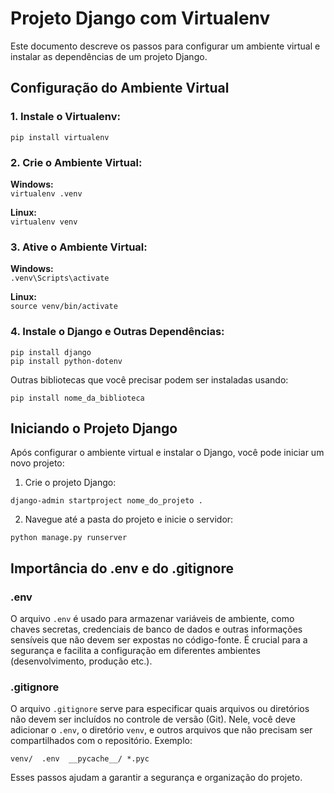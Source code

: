# Projeto Django com Virtualenv

Este documento descreve os passos para configurar um ambiente virtual e instalar as dependências de um projeto Django.

## Configuração do Ambiente Virtual

### 1. Instale o Virtualenv:  

``` pip install virtualenv ```

### 2. Crie o Ambiente Virtual:  

**Windows:**  
``` virtualenv .venv ```

**Linux:**  
``` virtualenv venv ```

### 3. Ative o Ambiente Virtual:  

**Windows:**  
``` .venv\Scripts\activate ```

**Linux:**  
``` source venv/bin/activate ```

### 4. Instale o Django e Outras Dependências:

``` pip install django ```  
``` pip install python-dotenv ```

Outras bibliotecas que você precisar podem ser instaladas usando:

``` pip install nome_da_biblioteca ```

## Iniciando o Projeto Django

Após configurar o ambiente virtual e instalar o Django, você pode iniciar um novo projeto:

1. Crie o projeto Django:

``` django-admin startproject nome_do_projeto . ```

2. Navegue até a pasta do projeto e inicie o servidor:

``` python manage.py runserver ```

## Importância do .env e do .gitignore

### .env

O arquivo `.env` é usado para armazenar variáveis de ambiente, como chaves secretas, credenciais de banco de dados e outras informações sensíveis que não devem ser expostas no código-fonte. É crucial para a segurança e facilita a configuração em diferentes ambientes (desenvolvimento, produção etc.).

### .gitignore

O arquivo `.gitignore` serve para especificar quais arquivos ou diretórios não devem ser incluídos no controle de versão (Git). Nele, você deve adicionar o `.env`, o diretório `venv`, e outros arquivos que não precisam ser compartilhados com o repositório. Exemplo:

```venv/  .env  __pycache__/ *.pyc```

Esses passos ajudam a garantir a segurança e organização do projeto.
